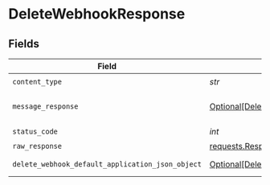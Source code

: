 # DeleteWebhookResponse


## Fields

| Field                                                                                                           | Type                                                                                                            | Required                                                                                                        | Description                                                                                                     |
| --------------------------------------------------------------------------------------------------------------- | --------------------------------------------------------------------------------------------------------------- | --------------------------------------------------------------------------------------------------------------- | --------------------------------------------------------------------------------------------------------------- |
| `content_type`                                                                                                  | *str*                                                                                                           | :heavy_check_mark:                                                                                              | N/A                                                                                                             |
| `message_response`                                                                                              | [Optional[DeleteWebhookMessageResponse]](../../models/operations/deletewebhookmessageresponse.md)               | :heavy_minus_sign:                                                                                              | A confirmation message                                                                                          |
| `status_code`                                                                                                   | *int*                                                                                                           | :heavy_check_mark:                                                                                              | N/A                                                                                                             |
| `raw_response`                                                                                                  | [requests.Response](https://requests.readthedocs.io/en/latest/api/#requests.Response)                           | :heavy_minus_sign:                                                                                              | N/A                                                                                                             |
| `delete_webhook_default_application_json_object`                                                                | [Optional[DeleteWebhookDefaultApplicationJSON]](../../models/operations/deletewebhookdefaultapplicationjson.md) | :heavy_minus_sign:                                                                                              | Error response.                                                                                                 |
